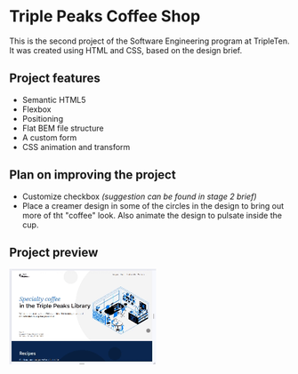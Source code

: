 # Triple Peaks Coffee Shop

This is the second project of the Software Engineering program at TripleTen. It was created using HTML and CSS, based on the design brief.

## Project features

- Semantic HTML5
- Flexbox
- Positioning
- Flat BEM file structure
- A custom form
- CSS animation and transform

## Plan on improving the project

- Customize checkbox _(suggestion can be found in stage 2 brief)_
- Place a creamer design in some of the circles in the design to bring out more of tht "coffee" look. Also animate the design to pulsate inside the cup.

## Project preview

![Triple Espresso Preview](Triple_Espresso_Preview.gif)
